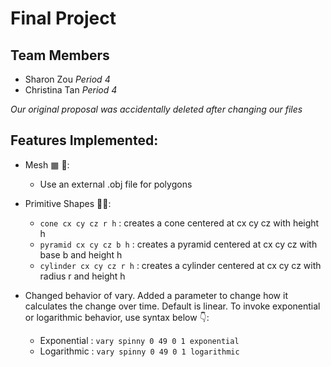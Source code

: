 # Final Project

## Team Members
- Sharon Zou *Period 4*
- Christina Tan *Period 4*

*Our original proposal was accidentally deleted after changing our files*

## Features Implemented:

- Mesh ▦ 🥴:
    - Use an external .obj file for polygons

- Primitive Shapes 🔺🔵:
    - `cone cx cy cz r h` : creates a cone centered at cx cy cz with height h
    - `pyramid cx cy cz b h` : creates a pyramid centered at cx cy cz with base b and height h
    - `cylinder cx cy cz r h` : creates a cylinder centered at cx cy cz with radius r and height h

- Changed behavior of vary. Added a parameter to change how it calculates the change over time.
  Default is linear. To invoke exponential or logarithmic behavior, use syntax below 👇:
    - Exponential : `vary spinny 0 49 0 1 exponential`
    - Logarithmic : `vary spinny 0 49 0 1 logarithmic`
